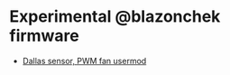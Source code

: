 # Experimental @blazonchek firmware

- [Dallas sensor, PWM fan usermod](https://github.com/srg74/WLED-ESP32-universal-controller/blob/main/Firmware/%40blazoncek/bins/esp32_WLED_dev_board_1.bin)

